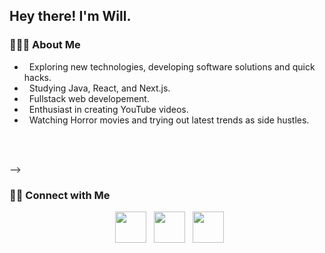 <h2> Hey there! I'm Will.</h2>


<h3> 👨🏻‍💻 About Me </h3>

-  &nbsp; Exploring new technologies, developing software solutions and quick hacks.
-  &nbsp; Studying Java, React, and Next.js.
-  &nbsp; Fullstack web developement.
-  &nbsp; Enthusiast in creating YouTube videos.
-  &nbsp; Watching Horror movies and trying out latest trends as side hustles.
<br>


</p>  
<br> -->

<h3> 🤝🏻 Connect with Me </h3>

<p align="center">
&nbsp; <a href="https://twitter.com/thetechdad87" target="_blank" rel="noopener noreferrer"><img src="https://img.icons8.com/plasticine/100/000000/twitter.png" width="50" /></a>  
&nbsp; <a href="mailto:thetechdad87@gmail.com" target="_blank" rel="noopener noreferrer"><img src="https://img.icons8.com/plasticine/100/000000/gmail.png"  width="50" /></a>
&nbsp; <a href="https://www.youtube.com/channel/UCjV0wdH89M-Cq7yO2v2rIvw/" target="_blank" rel="noopener noreferrer"><img src="https://img.icons8.com/plasticine/100/000000/youtube.png" width="50" /></a> 
</p>


